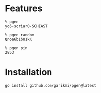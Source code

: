 # Features

    % pgen
    yo5-scriar0-SCHIAST

    % pgen random
    Qnoa6b1bU1kK

    % pgen pin
    2853

# Installation

    go install github.com/garikmi/pgen@latest
